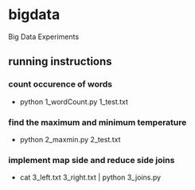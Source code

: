 # bigdata
Big Data Experiments

## running instructions

### count occurence of words
- python 1_wordCount.py 1_test.txt

### find the maximum and minimum temperature
- python 2_maxmin.py 2_test.txt

### implement map side and reduce side joins 
- cat 3_left.txt 3_right.txt | python 3_joins.py
